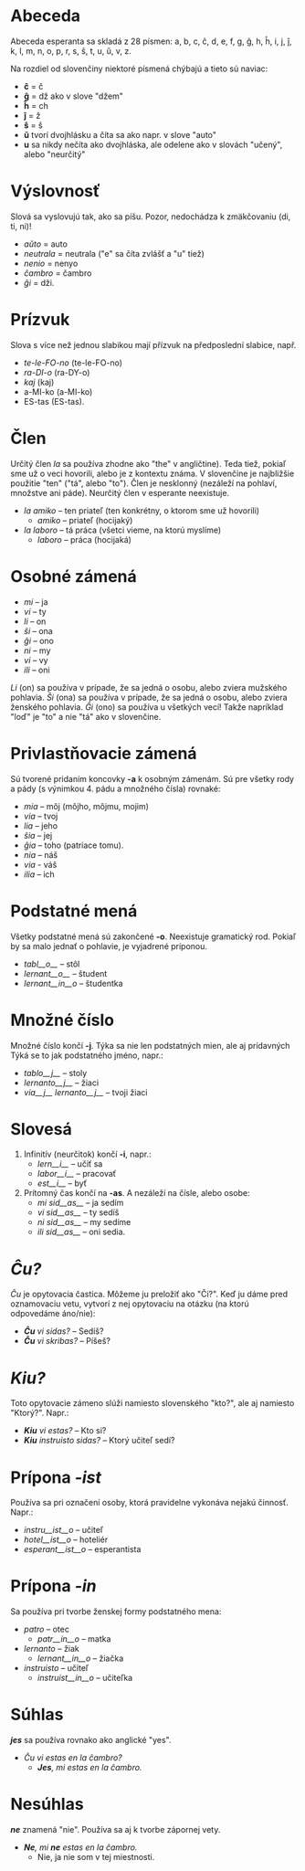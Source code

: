 # Abeceda

Abeceda esperanta sa skladá z 28 písmen: a, b, c, ĉ, d, e, f, g, ĝ, h, ĥ, i, j, ĵ, k, l, m, n, o, p, r, s, ŝ, t, u, ŭ, v, z.

Na rozdiel od slovenčiny niektoré písmená chýbajú a tieto sú naviac:

- __ĉ__ = č
- __ĝ__ = dž ako v slove "džem"
- __ĥ__ = ch
- __ĵ__ = ž 
- __ŝ__ = š
- __ŭ__ tvorí dvojhlásku a číta sa ako napr. v slove "auto"
- __u__ sa nikdy nečíta ako dvojhláska, ale odelene ako v slovách "učený", alebo "neurčitý"


# Výslovnosť

Slová sa vyslovujú tak, ako sa píšu.
Pozor, nedochádza k zmäkčovaniu (di, ti, ni)! 

- *aŭto* = auto
- *neutrala* = neutrala ("e" sa číta zvlášť a "u" tiež)
- *nenio* = nenyo
- *ĉambro* = čambro
- *ĝi* = dži.

# Prízvuk

Slova s více než jednou slabikou mají přízvuk na předposlední slabice, např.

- *te-le-FO-no* (te-le-FO-no)
- *ra-DI-o* (ra-DY-o)
- *kaj* (kaj)
- a-MI-ko (a-MI-ko)
- ES-tas (ES-tas).

# Člen

Určitý člen *la* sa používa zhodne ako "the" v angličtine). Teda tiež, pokiaľ sme už o veci hovorili, alebo je z kontextu známa. V slovenčine je najbližšie použitie "ten" ("tá", alebo "to"). Člen je nesklonný (nezáleží na pohlaví, množstve ani páde). Neurčitý člen v esperante neexistuje.

- *la amiko* – ten priateľ (ten konkrétny, o ktorom sme už hovorili)
  - *amiko* – priateľ (hocijaký)
- *la laboro* – tá práca (všetci vieme, na ktorú myslíme)
  - *laboro* – práca (hocijaká)

# Osobné zámená

- *mi* – ja
- *vi* – ty
- *li* – on
- *ŝi* – ona
- *ĝi* – ono
- *ni* – my
- *vi* – vy
- *ili* – oni

*Li* (on) sa používa v prípade, že sa jedná o osobu, alebo zviera mužského pohlavia.
*Ŝi* (ona) sa používa v prípade, že sa jedná o osobu, alebo zviera ženského pohlavia.
*Ĝi* (ono) sa používa u všetkých vecí! Takže napríklad "loď" je "to" a nie "tá" ako v slovenčine.

# Privlastňovacie zámená

Sú tvorené pridaním koncovky __-a__ k osobným zámenám. Sú pre všetky rody a pády (s výnimkou 4. pádu a množného čísla) rovnaké:

- *mia* – môj (môjho, môjmu, mojim)
- *via* – tvoj
- *lia* – jeho
- *ŝia* – jej
- *ĝia* – toho (patriace tomu).
- *nia* – náš
- *via* - váš
- *ilia* – ich

# Podstatné mená

Všetky podstatné mená sú zakončené __-o__. Neexistuje gramatický rod. Pokiaľ by sa malo jednať o pohlavie, je vyjadrené príponou.

- *tabl__o__* – stôl
- *lernant__o__* – študent
- *lernant__in__o* – študentka

# Množné číslo

Množné číslo končí __-j__. Týka sa nie len podstatných mien, ale aj prídavných Týká se to jak podstatného jméno, napr.:

- *tablo__j__* – stoly
- *lernanto__j__* – žiaci
- *via__j__ lernanto__j__* – tvoji žiaci

# Slovesá

1. Infinitív (neurčitok) končí __-i__, napr.:
   - *lern__i__* – učiť sa 
   - *labor__i__* – pracovať
   - *est__i__* – byť
2. Prítomný čas končí na __-as__. A nezáleží na čísle, alebo osobe:
   - *mi sid__as__* – ja sedím
   - *vi sid__as__* – ty sedíš
   - *ni sid__as__* – my sedíme
   - *ili sid__as__* – oni sedia.

# *Ĉu?*

*Ĉu* je opytovacia častica. Môžeme ju preložiť ako "Či?". Keď ju dáme pred oznamovaciu vetu, vytvorí z nej opytovaciu na otázku (na ktorú odpovedáme áno/nie):

- *__Ĉu__ vi sidas?* – Sedíš?
- *__Ĉu__ vi skribas?* – Píšeš?

# *Kiu?*

Toto opytovacie zámeno slúži namiesto slovenského "kto?", ale aj namiesto "Ktorý?". Napr.:

- *__Kiu__ vi estas?* – Kto si?
- *__Kiu__ instruisto sidas?* – Ktorý učiteľ sedí?


# Prípona *-ist*

Používa sa pri označení osoby, ktorá pravidelne vykonáva nejakú činnosť. Napr.:

- *instru__ist__o* – učiteľ
- *hotel__ist__o* – hoteliér
- *esperant__ist__o* – esperantista


# Prípona *-in*

Sa používa pri tvorbe ženskej formy podstatného mena:

- *patro* – otec
    - *patr__in__o* – matka
- *lernanto* – žiak
    - *lernant__in__o* – žiačka
- *instruisto* – učiteľ
    - *instruist__in__o* – učiteľka

# Súhlas

*__jes__* sa používa rovnako ako anglické "yes".

- *Ĉu vi estas en la ĉambro?* 
  - *__Jes__, mi estas en la ĉambro.* 

# Nesúhlas

*__ne__* znamená "nie". Používa sa aj k tvorbe zápornej vety.

- *__Ne__, mi __ne__ estas en la ĉambro.* 
  - Nie, ja nie som v tej miestnosti. 
